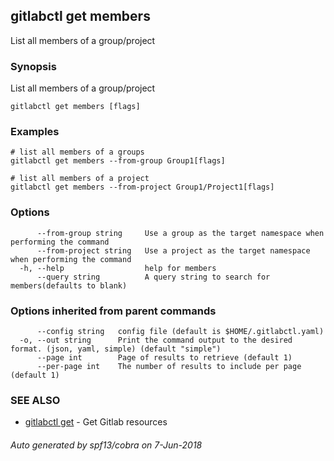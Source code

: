 ## gitlabctl get members

List all members of a group/project

### Synopsis

List all members of a group/project

```
gitlabctl get members [flags]
```

### Examples

```
# list all members of a groups
gitlabctl get members --from-group Group1[flags]

# list all members of a project
gitlabctl get members --from-project Group1/Project1[flags]

```

### Options

```
      --from-group string     Use a group as the target namespace when performing the command
      --from-project string   Use a project as the target namespace when performing the command
  -h, --help                  help for members
      --query string          A query string to search for members(defaults to blank)
```

### Options inherited from parent commands

```
      --config string   config file (default is $HOME/.gitlabctl.yaml)
  -o, --out string      Print the command output to the desired format. (json, yaml, simple) (default "simple")
      --page int        Page of results to retrieve (default 1)
      --per-page int    The number of results to include per page (default 1)
```

### SEE ALSO

* [gitlabctl get](gitlabctl_get.md)	 - Get Gitlab resources

###### Auto generated by spf13/cobra on 7-Jun-2018
